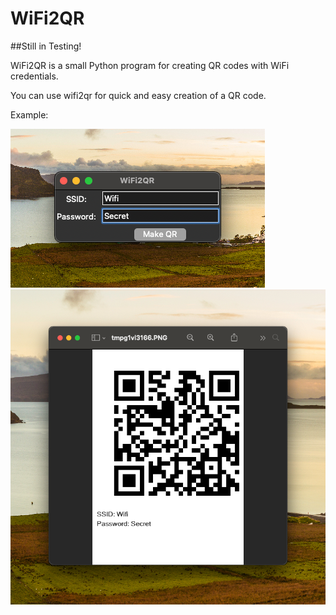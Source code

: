 # WiFi2QR
##Still in Testing!

WiFi2QR is a small Python program for creating QR codes with WiFi credentials. 

You can use wifi2qr for quick and easy creation of a QR code. 

Example:

![This is an image of UX](https://raw.githubusercontent.com/schwabochino/wifi2qr/master/exampleimg/wifi2qr.png)
![This is an image of QRCode](https://raw.githubusercontent.com/schwabochino/wifi2qr/master/exampleimg/qrcode.png)
